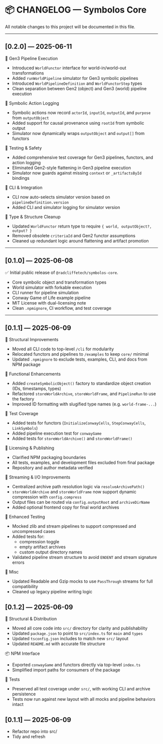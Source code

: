 # 📦 CHANGELOG — Symbolos Core

All notable changes to this project will be documented in this file.

---

## [0.2.0] — 2025-06-11

🧠 Gen3 Pipeline Execution

- Introduced `WorldFunctor` interface for world-in/world-out transformations
- Added `runWorldPipeline` simulator for Gen3 symbolic pipelines
- Introduced `WorldPipelineDefinition` and `WorldFunctorStep` types
- Clean separation between Gen2 (object) and Gen3 (world) pipeline execution

🧾 Symbolic Action Logging

- Symbolic actions now record `actorId`, `inputId`, `outputId`, and `purpose` from `outputObject`
- Added support for causal provenance using `rootId` from symbolic output
- Simulator now dynamically wraps `outputObject` and `output[]` from functors

🧪 Testing & Safety

- Added comprehensive test coverage for Gen3 pipelines, functors, and action logging
- Eliminated Gen2-style flattening in Gen3 pipeline execution
- Simulator now guards against missing `context` or `_artifactsById` bindings

🔧 CLI & Integration

- CLI now auto-selects simulator version based on `pipelineDefinition.version`
- Added CLI and simulator logging for simulator version

🧼 Type & Structure Cleanup

- Updated `WorldFunctor` return type to require `{ world, outputObject?, output? }`
- Removed obsolete `criteriaId` and Gen2 functor assumptions
- Cleaned up redundant logic around flattening and artifact promotion

---

## [0.1.0] — 2025-06-08

✅ Initial public release of `@radcliffetech/symbolos-core`.

- Core symbolic object and transformation types
- World simulator with forkable execution
- CLI runner for pipeline simulation
- Conway Game of Life example pipeline
- MIT License with dual-licensing note
- Clean `.npmignore`, CI workflow, and test coverage

---

## [0.1.1] — 2025-06-09

🧼 Structural Improvements

- Moved all CLI code to top-level `/cli` for modularity
- Relocated functors and pipelines to `/examples` to keep `core/` minimal
- Updated `.npmignore` to exclude tests, examples, CLI, and docs from NPM package

🧠 Functional Enhancements

- Added `createSymbolicObject()` factory to standardize object creation (IDs, timestamps, types)
- Refactored `storeWorldArchive`, `storeWorldFrame`, and `PipelineRun` to use the factory
- Improved ID formatting with slugified type names (e.g. `world-frame-...`)

🧪 Test Coverage

- Added tests for functors (`InitializeConwayCells`, `StepConwayCells`, `LinkSymbols`)
- Added pipeline execution test for `conwayGame`
- Added tests for `storeWorldArchive()` and `storeWorldFrame()`

🧾 Licensing & Publishing

- Clarified NPM packaging boundaries
- All tests, examples, and development files excluded from final package
- Repository and author metadata verified

🔧 Streaming & I/O Improvements

- Centralized archive path resolution logic via `resolveArchivePath()`
- `storeWorldArchive` and `storeWorldFrame` now support dynamic compression with `config.compress`
- Output files can be routed via `config.outputRoot` and `archiveDirName`
- Added optional frontend copy for final world archives

🧪 Enhanced Testing

- Mocked zlib and stream pipelines to support compressed and uncompressed cases
- Added tests for:
  - compression toggle
  - empty artifact archives
  - custom output directory names
- Validated pipeline stream structure to avoid `ENOENT` and stream signature errors

🧼 Misc

- Updated Readable and Gzip mocks to use `PassThrough` streams for full compatibility
- Cleaned up legacy pipeline writing logic

## [0.1.2] — 2025-06-09

📁 Structural & Distribution

- Moved all core code into `src/` directory for clarity and publishability
- Updated `package.json` to point to `src/index.ts` for `main` and `types`
- Updated `tsconfig.json` includes to match new `src/` layout
- Updated `README.md` with accurate file structure

📦 NPM Interface

- Exported `conwayGame` and functors directly via top-level `index.ts`
- Simplified import paths for consumers of the package

🧪 Tests

- Preserved all test coverage under `src/`, with working CLI and archive persistence
- Tests now run against new layout with all mocks and pipeline behaviors intact

## [0.1.1] — 2025-06-09

- Refactor repo into src/
- Tidy and refresh
